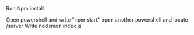 Run Npm install

Open powershell and write "npm start"
open another powershell and locate /server
Write nodemon index.js
